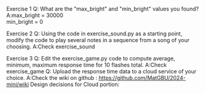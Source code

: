 Exercise 1
Q: What are the "max_bright" and "min_bright" values you found?
    A:max_bright = 30000  
      min_bright = 0

Exercise 2
Q: Using the code in exercise_sound.py as a starting point, modify the code to play several notes in a sequence from a song of your choosing.
    A:Check exercise_sound

Exercise 3
Q: Edit the exercise_game.py code to compute average, minimum, maximum response time for 10 flashes total.
    A:Check exercise_game
Q: Upload the response time data to a cloud service of your choice.
    A:Check the wiki on github : https://github.com/MatGBU/2024-mini/wiki
Design decisions for Cloud portion:

